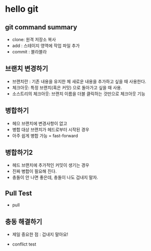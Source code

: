 # hello git

## git command summary

- clone: 원격 저장소 복사
- add : 스테이지 영역에 작업 파일 추가
- commit : 블라블라

## 브랜치 변경하기

- 브랜치란 : 기존 내용을 유지한 체 새로운 내용을 추가하고 싶을 때 사용한다.
- 체크아웃: 특정 브랜치(혹은 커밋) 으로 돌아가고 싶을 때 사용.
- 소스트리의 체크아웃: 브랜치 이름을 더블 클릭하는 것만으로 체크아웃 기능

## 병합하기

- 헤으 브랜치에 변경사항이 없고 
- 병합 대상 브랜치가 헤드로부터 시작된 경우
- 아주 쉽게 병합 가능 = fast-forward

## 병합하기2

- 헤드 브랜치에 추가적인 커밋이 생기는 경우
- 진짜 병합이 필요해 진다.
- 충돌이 안 나면 좋은데, 충돌이 나도 겁내지 말자. 

## Pull Test

- pull

## 충동 해결하기

- 제일 중요한 점 : 겁내지 말아요!

- conflict test
